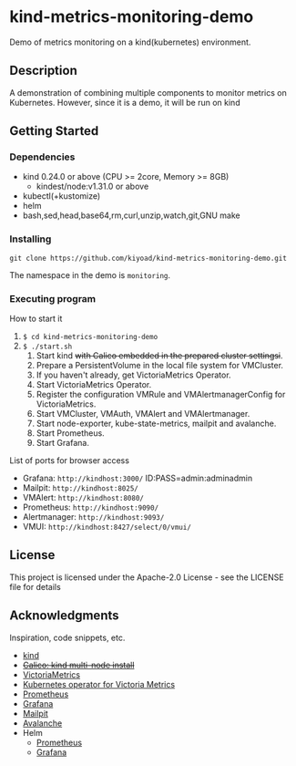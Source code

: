 # kind-metrics-monitoring-demo

Demo of metrics monitoring on a kind(kubernetes) environment.

## Description

A demonstration of combining multiple components to monitor metrics on Kubernetes.
However, since it is a demo, it will be run on kind

## Getting Started

### Dependencies

* kind 0.24.0 or above (CPU >= 2core, Memory >= 8GB)
  * kindest/node:v1.31.0 or above
* kubectl(+kustomize)
* helm
* bash,sed,head,base64,rm,curl,unzip,watch,git,GNU make

### Installing

```shell
git clone https://github.com/kiyoad/kind-metrics-monitoring-demo.git
```

The namespace in the demo is `monitoring`.

### Executing program

How to start it

1. `$ cd kind-metrics-monitoring-demo`
1. `$ ./start.sh`
   1. Start kind ~~with Calico embedded in the prepared cluster settingsi~~.
   2. Prepare a PersistentVolume in the local file system for VMCluster.
   3. If you haven't already, get VictoriaMetrics Operator.
   4. Start VictoriaMetrics Operator.
   5. Register the configuration VMRule and VMAlertmanagerConfig for VictoriaMetrics.
   6. Start VMCluster, VMAuth, VMAlert and VMAlertmanager.
   7. Start node-exporter, kube-state-metrics, mailpit and avalanche.
   8. Start Prometheus.
   9. Start Grafana.

List of ports for browser access

* Grafana: `http://kindhost:3000/` ID:PASS=admin:adminadmin
* Mailpit: `http://kindhost:8025/`
* VMAlert: `http://kindhost:8080/`
* Prometheus: `http://kindhost:9090/`
* Alertmanager: `http://kindhost:9093/`
* VMUI: `http://kindhost:8427/select/0/vmui/`

## License

This project is licensed under the Apache-2.0 License - see the LICENSE file for details

## Acknowledgments

Inspiration, code snippets, etc.

* [kind](https://kind.sigs.k8s.io)
* ~~[Calico: kind multi-node install](https://docs.tigera.io/calico/latest/getting-started/kubernetes/kind)~~
* [VictoriaMetrics](https://victoriametrics.com)
* [Kubernetes operator for Victoria Metrics](https://github.com/VictoriaMetrics/operator)
* [Prometheus](https://prometheus.io)
* [Grafana](https://grafana.com)
* [Mailpit](https://mailpit.axllent.org)
* [Avalanche](https://github.com/prometheus-community/avalanche)
* Helm
  * [Prometheus](https://github.com/prometheus-community/helm-charts)
  * [Grafana](https://github.com/grafana/helm-charts)
